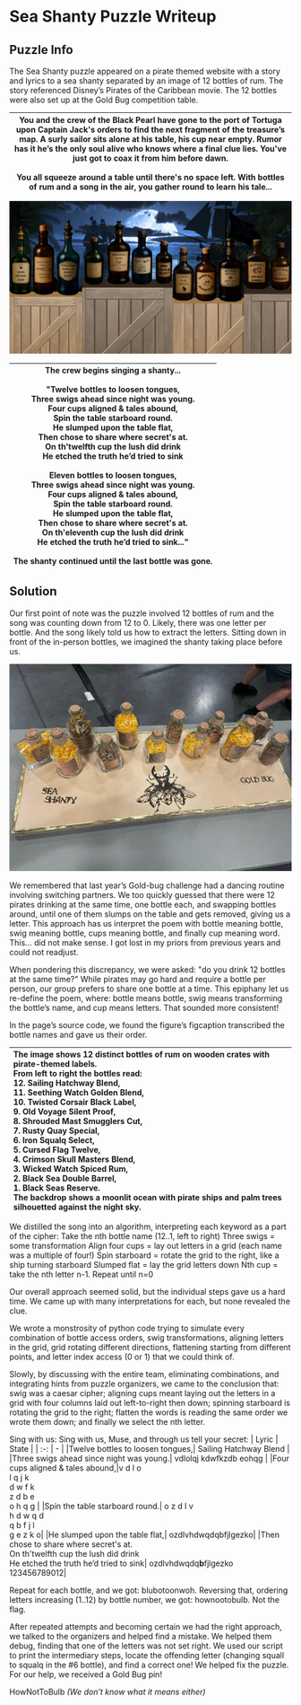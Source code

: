 # Sea Shanty Puzzle Writeup

## Puzzle Info

The Sea Shanty puzzle appeared on a pirate themed website with a story and lyrics to a sea shanty separated by an image of 12 bottles of rum. The story referenced Disney’s Pirates of the Caribbean movie. The 12 bottles were also set up at the Gold Bug competition table.

| You and the crew of the Black Pearl have gone to the port of Tortuga upon Captain Jack's orders to find the next fragment of the treasure’s map. A surly sailor sits alone at his table, his cup near empty. Rumor has it he’s the only soul alive who knows where a final clue lies. You've just got to coax it from him before dawn.<br/><br/>You all squeeze around a table until there's no space left. With bottles of rum and a song in the air, you gather round to learn his tale... |
| :------------------------------------------------------------------------------------------------------------------------------------------------------------------------------------------------------------------------------------------------------------------------------------------------------------------------------------------------------------------------------------------------------------------------------------------------------------------------------------------: |

![12 bottles of rum lined up in an AI generated image](assets/ssy-1.png)

| The crew begins singing a shanty...<br/> <br/>"Twelve bottles to loosen tongues,<br/>Three swigs ahead since night was young.<br/>Four cups aligned & tales abound,<br/>Spin the table starboard round.<br/>He slumped upon the table flat,<br/>Then chose to share where secret's at.<br/>On th'twelfth cup the lush did drink<br/>He etched the truth he’d tried to sink<br/><br/>Eleven bottles to loosen tongues,<br/>Three swigs ahead since night was young.<br/>Four cups aligned & tales abound,<br/>Spin the table starboard round.<br/>He slumped upon the table flat,<br/>Then chose to share where secret's at.<br/>On th'eleventh cup the lush did drink<br/>He etched the truth he’d tried to sink..."<br/><br/>The shanty continued until the last bottle was gone. |
| :--------------------------------------------------------------------------------------------------------------------------------------------------------------------------------------------------------------------------------------------------------------------------------------------------------------------------------------------------------------------------------------------------------------------------------------------------------------------------------------------------------------------------------------------------------------------------------------------------------------------------------------------------------------------------------------------------------------------------------------------------------------------------------: |

## Solution

Our first point of note was the puzzle involved 12 bottles of rum and the song was counting down from 12 to 0. Likely, there was one letter per bottle. And the song likely told us how to extract the letters. Sitting down in front of the in-person bottles, we imagined the shanty taking place before us.

![12 bottles of rum lined up at the Gold Bug competition booth](assets/ssy-2.png)

We remembered that last year’s Gold-bug challenge had a dancing routine involving switching partners. We too quickly guessed that there were 12 pirates drinking at the same time, one bottle each, and swapping bottles around, until one of them slumps on the table and gets removed, giving us a letter. This approach has us interpret the poem with bottle meaning bottle, swig meaning bottle, cups meaning bottle, and finally cup meaning word. This… did not make sense. I got lost in my priors from previous years and could not readjust.

When pondering this discrepancy, we were asked: "do you drink 12 bottles at the same time?" While pirates may go hard and require a bottle per person, our group prefers to share one bottle at a time. This epiphany let us re-define the poem, where: bottle means bottle, swig means transforming the bottle’s name, and cup means letters. That sounded more consistent!

In the page’s source code, we found the figure’s figcaption transcribed the bottle names and gave us their order.

| The image shows 12 distinct bottles of rum on wooden crates with pirate-themed labels.<br/>From left to right the bottles read:<br/>12. Sailing Hatchway Blend,<br/>11. Seething Watch Golden Blend,<br/>10. Twisted Corsair Black Label,<br/>9. Old Voyage Silent Proof,<br/>8. Shrouded Mast Smugglers Cut,<br/>7. Rusty Quay Special,<br/>6. Iron Squalq Select,<br/>5. Cursed Flag Twelve,<br/>4. Crimson Skull Masters Blend,<br/>3. Wicked Watch Spiced Rum,<br/>2. Black Sea Double Barrel,<br/>1. Black Seas Reserve.<br/>The backdrop shows a moonlit ocean with pirate ships and palm trees silhouetted against the night sky. |
| :--------------------------------------------------------------------------------------------------------------------------------------------------------------------------------------------------------------------------------------------------------------------------------------------------------------------------------------------------------------------------------------------------------------------------------------------------------------------------------------------------------------------------------------------------------------------------------------------------------------------------------------- |

We distilled the song into an algorithm, interpreting each keyword as a part of the cipher:
Take the nth bottle name (12..1, left to right)
Three swigs = some transformation
Align four cups = lay out letters in a grid (each name was a multiple of four!)
Spin starboard = rotate the grid to the right, like a ship turning starboard
Slumped flat = lay the grid letters down
Nth cup = take the nth letter
n-1. Repeat until n=0

Our overall approach seemed solid, but the individual steps gave us a hard time. We came up with many interpretations for each, but none revealed the clue.

We wrote a monstrosity of python code trying to simulate every combination of bottle access orders, swig transformations, aligning letters in the grid, grid rotating different directions, flattening starting from different points, and letter index access (0 or 1) that we could think of.

Slowly, by discussing with the entire team, eliminating combinations, and integrating hints from puzzle organizers, we came to the conclusion that: swig was a caesar cipher; aligning cups meant laying out the letters in a grid with four columns laid out left-to-right then down; spinning starboard is rotating the grid to the right; flatten the words is reading the same order we wrote them down; and finally we select the nth letter.

Sing with us:
Sing with us, Muse, and through us tell your secret:
| Lyric | State |
| :-: | - |
|Twelve bottles to loosen tongues,| Sailing Hatchway Blend |
|Three swigs ahead since night was young.| vdlolqj kdwfkzdb eohqg |
|Four cups aligned & tales abound,|v d l o<br/>l q j k<br/>d w f k<br/>z d b e<br/>o h q g |
|Spin the table starboard round.| o z d l v<br/>h d w q d<br/>q b f j l<br/>g e z k o|
|He slumped upon the table flat,| ozdlvhdwqdqbfjlgezko|
|Then chose to share where secret's at.<br/>On th'twelfth cup the lush did drink<br/>He etched the truth he’d tried to sink| ozdlvhdwqdq**b**fjlgezko<br/>123456789012|

Repeat for each bottle, and we got: blubotoonwoh. Reversing that, ordering letters increasing (1..12) by bottle number, we got: hownootobulb. Not the flag.

After repeated attempts and becoming certain we had the right approach, we talked to the organizers and helped find a mistake. We helped them debug, finding that one of the letters was not set right. We used our script to print the intermediary steps, locate the offending letter (changing squall to squalq in the \#6 bottle), and find a correct one! We helped fix the puzzle. For our help, we received a Gold Bug pin!

<result>HowNotToBulb<result>
_(We don’t know what it means either)_
